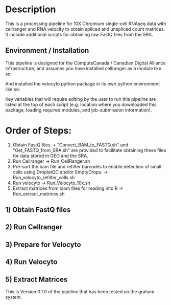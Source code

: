 # Description

This is a processing pipeline for 10X Chromium single-cell RNAseq data with cellranger and RNA velocity to obtain spliced and unspliced count matrices. It include additional scripts for obtaining raw FastQ files from the SRA. 

## Environment / Installation

This pipeline is designed for the ComputeCanada / Canadian Digital Alliance Infrastructure, and assumes you have installed cellranger as a module like so:


And installed the velocyto python package in its own python environment like so:

Key variables that will require editing by the user to run this pipeline are listed at the top of each script (e.g. location where you downloaded this package, loading required modules, and job-submission information).

# Order of Steps:

1. Obtain FastQ files -> "Convert_BAM_to_FASTQ.sh" and "Get_FASTQ_from_SRA.sh" are provided to facilitate obtaining these files for data stored in GEO and the SRA.
2. Run Cellranger -> Run_CellRanger.sh
3. Pre-sort the bam file and refilter barcodes to enable detection of small cells using DropletQC and/or EmptyDrops. -> Run_velocyto_refilter_cells.sh
4. Run velocyto -> Run_Velocyto_10x.sh
5. Extract matrices from loom files for reading into R -> Run_extract_matrices.sh

## 1) Obtain FastQ files

## 2) Run Cellranger

## 3) Prepare for Velocyto

## 4) Run Velocyto

## 5) Extract Matrices

This is Version 0.1.0 of the pipeline that has been tested on the graham system.
